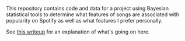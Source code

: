 This repository contains code and data for a project using Bayesian statistical tools to determine what features of songs are associated with popularity on Spotify as well as what features I prefer personally.

See [this writeup](https://github.com/quevivasbien/bayesian-spotify/bayesian_spotify.pdf) for an explanation of what's going on here.